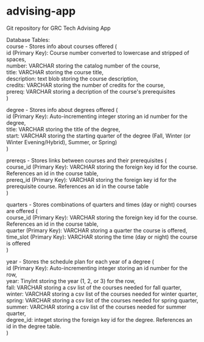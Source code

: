 # advising-app
Git repository for GRC Tech Advising App

Database Tables:  
course - Stores info about courses offered (  
    id (Primary Key): Course number converted to lowercase and stripped of spaces,  
    number: VARCHAR storing the catalog number of the course,  
    title: VARCHAR storing the course title,  
    description: text blob storing the course description,  
    credits: VARCHAR storing the number of credits for the course,  
    prereq: VARCHAR storing a decription of the course's prerequisites   
)  

degree - Stores info about degrees offered (  
    id (Primary Key): Auto-incrementing integer storing an id number for the degree,  
    title: VARCHAR storing the title of the degree,  
    start: VARCHAR storing the starting quarter of the degree (Fall, Winter (or Winter Evening/Hybrid), Summer, or Spring)  
)

prereqs - Stores links between courses and their prerequisites (  
    course_id (Primary Key): VARCHAR storing the foreign key id for the course. References an id in the course table,  
    prereq_id (Primary Key): VARCHAR storing the foreign key id for the prerequisite course. References an id in the course table  
)

quarters - Stores combinations of quarters and times (day or night) courses are offered (  
    course_id (Primary Key): VARCHAR storing the foreign key id for the course. References an id in the course table,  
    quarter (Primary Key): VARCHAR storing a quarter the course is offered,  
    time_slot (Primary Key): VARCHAR storing the time (day or night) the course is offered  
)

year - Stores the schedule plan for each year of a degree (  
    id (Primary Key): Auto-incrementing integer storing an id number for the row,  
    year: TinyInt storing the year (1, 2, or 3) for the row,  
    fall: VARCHAR storing a csv list of the courses needed for fall quarter,  
    winter: VARCHAR storing a csv list of the courses needed for winter quarter,  
    spring: VARCHAR storing a csv list of the courses needed for spring quarter,  
    summer: VARCHAR storing a csv list of the courses needed for summer quarter,  
    degree_id: integet storing the foreign key id for the degree. References an id in the degree table.  
)